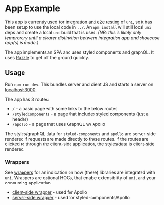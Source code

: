 # App Example

This app is currently used for [integration and e2e testing](https://github.com/jtart/uni/tree/master/cypress/integration) of `uni`, so it has been setup to use the local code in `../`.  An `npm install` will still local `uni` deps and create a local `uni` build that is used. _(NB: this is likely only temprorary until a clearer distinction between integration app and shoecase app(s) is made.)_

The app implements an SPA and uses styled components and graphQL. It uses [Razzle](https://github.com/jaredpalmer/razzle/) to get off the ground quickly.

## Usage

Run `npm run dev`. This bundles server and client JS and starts a server on [localhost:3000](http://localhost:3000/).

The app has 3 routes:
- `/` - a basic page with some links to the below routes
- `/styledComponents` - a page that includes styled components (just a header)
- `/apollo` - a page that uses GraphQL w/ Apollo

The styles/graphQL data for `styled-components` and `apollo` are server-side rendered if requests are made directly to those routes. If the routes are clicked to through the client-side application, the styles/data is client-side rendered.

### Wrappers
See [wrappers](https://github.com/jtart/uni/tree/master/example/src/wrappers) for an indication on how (these) libraries are integrated with `uni`. Wrappers are optional HOCs, that enable extensibility of `uni`, and your consuming application. 
- [client-side wrapper](https://github.com/jtart/uni/blob/master/example/src/withClientWrapper.jsx) - used for Apollo
- [server-side wrapper](https://github.com/jtart/uni/blob/master/example/src/withWrapper.js) - used for styled-components/Apollo
